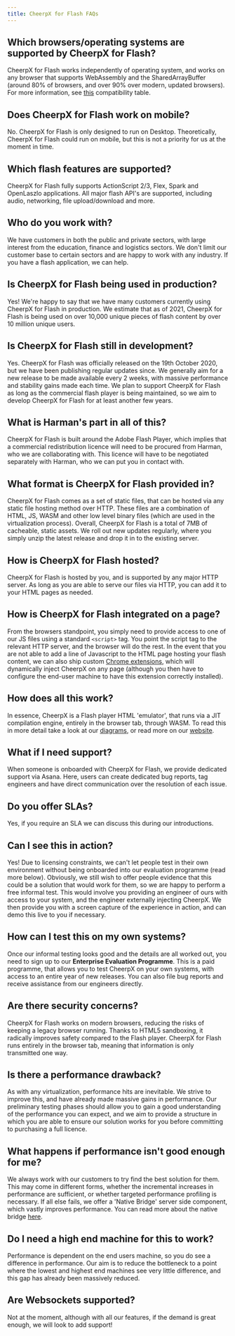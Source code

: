```yaml
---
title: CheerpX for Flash FAQs
---
```


## Which browsers/operating systems are supported by CheerpX for Flash?

CheerpX for Flash works independently of operating system, and works on any browser that supports WebAssembly and the SharedArrayBuffer  (around 80% of browsers, and over 90% over modern, updated browsers). For more information, see [this](https://caniuse.com/?search=sharedarraybuffer) compatibility table.

## Does CheerpX for Flash work on mobile?

No. CheerpX for Flash is only designed to run on Desktop. Theoretically, CheerpX for Flash could run on mobile, but this is not a priority for us at the moment in time.

## Which flash features are supported?

CheerpX for Flash fully supports ActionScript 2/3, Flex, Spark and OpenLaszlo applications. All major flash API's are supported, including audio, networking, file upload/download and more.

## Who do you work with?

We have customers in both the public and private sectors, with large interest from the education, finance and logistics sectors. We don't limit our customer base to certain sectors and are happy to work with any industry. If you have a flash application, we can help.

## Is CheerpX for Flash being used in production?

Yes! We're happy to say that we have many customers currently using CheerpX for Flash in production. We estimate that as of 2021, CheerpX for Flash is being used on over 10,000 unique pieces of flash content by over 10 million unique users.

## Is CheerpX for Flash still in development?

Yes. CheerpX for Flash was officially released on the 19th October 2020, but we have been publishing regular updates since. We generally aim for a new release to be made available every 2 weeks, with massive performance and stability gains made each time. We plan to support CheerpX for Flash as long as the commercial flash player is being maintained, so we aim to develop CheerpX for Flash for at least another few years.

## What is Harman's part in all of this?

CheerpX for Flash is built around the Adobe Flash Player, which implies that a commercial redistribution licence will need to be procured from Harman, who we are collaborating with. This licence will have to be negotiated separately with Harman, who we can put you in contact with.

## What format is CheerpX for Flash provided in?

CheerpX for Flash comes as a set of static files, that can be hosted via any static file hosting method over HTTP. These files are a combination of HTML, JS, WASM and other low level binary files (which are used in the virtualization process). Overall, CheerpX for Flash is a total of 7MB of cacheable, static assets. We roll out new updates regularly, where you simply unzip the latest release and drop it in to the existing server.

## How is CheerpX for Flash hosted?

CheerpX for Flash is hosted by you, and is supported by any major HTTP server. As long as you are able to serve our files via HTTP, you can add it to your HTML pages as needed.

## How is CheerpX for Flash integrated on a page?

From the browsers standpoint, you simply need to provide access to one of our JS files using a standard `<script>` tag. You point the script tag to the relevant HTTP server, and the browser will do the rest. In the event that you are not able to add a line of Javascript to the HTML page hosting your flash content, we can also ship custom [Chrome extensions](Chrome-Extension), which will dynamically inject CheerpX on any page (although you then have to configure the end-user machine to have this extension correctly installed).

## How does all this work?

In essence, CheerpX is a Flash player HTML 'emulator', that runs via a JIT compilation engine, entirely in the browser tab, through WASM. To read this in more detail take a look at our [diagrams](How-It-Works), or read more on our [website](https://leaningtech.com/cheerpx-for-flash).

## What if I need support?

When someone is onboarded with CheerpX for Flash, we provide dedicated support via Asana. Here, users can create dedicated bug reports, tag engineers and have direct communication over the resolution of each issue.

## Do you offer SLAs?

Yes, if you require an SLA we can discuss this during our introductions.

## Can I see this in action?

Yes! Due to licensing constraints, we can't let people test in their own environment without being onboarded into our evaluation programme (read more below). Obviously, we still wish to offer people evidence that this could be a solution that would work for them, so we are happy to perform a free informal test. This would involve you providing an engineer of ours with access to your system, and the engineer externally injecting CheerpX. We then provide you with a screen capture of the experience in action, and can demo this live to you if necessary.

## How can I test this on my own systems?

Once our informal testing looks good and the details are all worked out, you need to sign up to our **Enterprise Evaluation Programme**. This is a paid programme, that allows you to test CheerpX on your own systems, with access to an entire year of new releases. You can also file bug reports and receive assistance from our engineers directly.

## Are there security concerns?

CheerpX for Flash works on modern browsers, reducing the risks of keeping a legacy browser running. Thanks to HTML5 sandboxing, it radically improves safety compared to the Flash player. CheerpX for Flash runs entirely in the browser tab, meaning that information is only transmitted one way.

## Is there a performance drawback?

As with any virtualization, performance hits are inevitable. We strive to improve this, and have already made massive gains in performance. Our preliminary testing phases should allow you to gain a good understanding of the performance you can expect, and we aim to provide a structure in which you are able to ensure our solution works for you before committing to purchasing a full licence.

## What happens if performance isn't good enough for me?

We always work with our customers to try find the best solution for them. This may come in different forms, whether the incremental increases in performance are sufficient, or whether targeted performance profiling is necessary. If all else fails, we offer a 'Native Bridge' server side component, which vastly improves performance. You can read more about the native bridge [here](Native-Bridge).

## Do I need a high end machine for this to work?

Performance is dependent on the end users machine, so you do see a difference in performance. Our aim is to reduce the bottleneck to a point where the lowest and highest end machines see very little difference, and this gap has already been massively reduced.

## Are Websockets supported?

Not at the moment, although with all our features, if the demand is great enough, we will look to add support!
